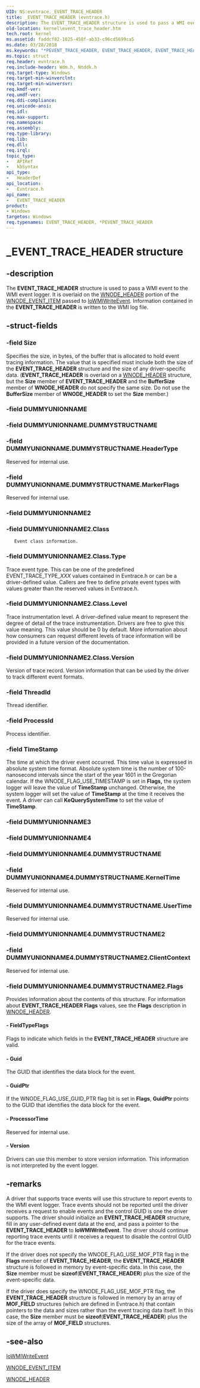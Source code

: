 ```yaml
---
UID: NS:evntrace._EVENT_TRACE_HEADER
title: _EVENT_TRACE_HEADER (evntrace.h)
description: The EVENT_TRACE_HEADER structure is used to pass a WMI event to the WMI event logger.
old-location: kernel\event_trace_header.htm
tech.root: kernel
ms.assetid: faddcf82-1025-458f-ab33-c96cd5699ca5
ms.date: 03/28/2018
ms.keywords: "*PEVENT_TRACE_HEADER, EVENT_TRACE_HEADER, EVENT_TRACE_HEADER structure [Kernel-Mode Driver Architecture], PEVENT_TRACE_HEADER, PEVENT_TRACE_HEADER structure pointer [Kernel-Mode Driver Architecture], _EVENT_TRACE_HEADER, evntrace/EVENT_TRACE_HEADER, evntrace/PEVENT_TRACE_HEADER, kernel.event_trace_header, kstruct_a_9a7cc863-6913-427c-8756-4c62c20f5b60.xml"
ms.topic: struct
req.header: evntrace.h
req.include-header: Wdm.h, Ntddk.h
req.target-type: Windows
req.target-min-winverclnt:
req.target-min-winversvr:
req.kmdf-ver:
req.umdf-ver:
req.ddi-compliance:
req.unicode-ansi:
req.idl:
req.max-support:
req.namespace:
req.assembly:
req.type-library:
req.lib:
req.dll:
req.irql:
topic_type:
-	APIRef
-	kbSyntax
api_type:
-	HeaderDef
api_location:
-	Evntrace.h
api_name:
-	EVENT_TRACE_HEADER
product:
- Windows
targetos: Windows
req.typenames: EVENT_TRACE_HEADER, *PEVENT_TRACE_HEADER
---
```


# _EVENT_TRACE_HEADER structure


## -description


The <b>EVENT_TRACE_HEADER</b> structure is used to pass a WMI event to the WMI event logger. It is overlaid on the <a href="https://msdn.microsoft.com/library/windows/hardware/ff566375">WNODE_HEADER</a> portion of the <a href="https://msdn.microsoft.com/library/windows/hardware/ff566373">WNODE_EVENT_ITEM</a> passed to <a href="https://msdn.microsoft.com/library/windows/hardware/ff550520">IoWMIWriteEvent</a>. Information contained in the <b>EVENT_TRACE_HEADER</b> is written to the WMI log file.


## -struct-fields




### -field Size

Specifies the size, in bytes, of the buffer that is allocated to hold event tracing information. The value that is specified must include both the size of the <b>EVENT_TRACE_HEADER</b> structure and the size of any driver-specific data. (<b>EVENT_TRACE_HEADER</b> is overlaid on a <a href="https://msdn.microsoft.com/library/windows/hardware/ff566375">WNODE_HEADER</a> structure, but the <b>Size</b> member of <b>EVENT_TRACE_HEADER</b> and the <b>BufferSize</b> member of <b>WNODE_HEADER</b> do not specify the same size. Do not use the <b>BufferSize</b> member of <b>WNODE_HEADER</b> to set the <b>Size</b> member.)


### -field DUMMYUNIONNAME




### -field DUMMYUNIONNAME.DUMMYSTRUCTNAME




### -field DUMMYUNIONNAME.DUMMYSTRUCTNAME.HeaderType

Reserved for internal use.


### -field DUMMYUNIONNAME.DUMMYSTRUCTNAME.MarkerFlags

Reserved for internal use.


### -field DUMMYUNIONNAME2




### -field DUMMYUNIONNAME2.Class


       Event class information.


### -field DUMMYUNIONNAME2.Class.Type

Trace event type. This can be one of the predefined EVENT_TRACE_TYPE_<i>XXX</i> values contained in Evntrace.h or can be a driver-defined value. Callers are free to define private event types with values greater than the reserved values in Evntrace.h.


### -field DUMMYUNIONNAME2.Class.Level

Trace instrumentation level. A driver-defined value meant to represent the degree of detail of the trace instrumentation. Drivers are free to give this value meaning. This value should be 0 by default. More information about how consumers can request different levels of trace information will be provided in a future version of the documentation.


### -field DUMMYUNIONNAME2.Class.Version

Version of trace record. Version information that can be used by the driver to track different event formats.


### -field ThreadId

Thread identifier.


### -field ProcessId

Process identifier.


### -field TimeStamp

The time at which the driver event occurred. This time value is expressed in absolute system time format. Absolute system time is the number of 100-nanosecond intervals since the start of the year 1601 in the Gregorian calendar. If the WNODE_FLAG_USE_TIMESTAMP is set in <b>Flags,</b> the system logger will leave the value of <b>TimeStamp</b> unchanged. Otherwise, the system logger will set the value of <b>TimeStamp</b> at the time it receives the event. A driver can call <b>KeQuerySystemTime</b> to set the value of <b>TimeStamp</b>.


### -field DUMMYUNIONNAME3




### -field DUMMYUNIONNAME4




### -field DUMMYUNIONNAME4.DUMMYSTRUCTNAME




### -field DUMMYUNIONNAME4.DUMMYSTRUCTNAME.KernelTime

Reserved for internal use.


### -field DUMMYUNIONNAME4.DUMMYSTRUCTNAME.UserTime

Reserved for internal use.


### -field DUMMYUNIONNAME4.DUMMYSTRUCTNAME2




### -field DUMMYUNIONNAME4.DUMMYSTRUCTNAME2.ClientContext

Reserved for internal use.


### -field DUMMYUNIONNAME4.DUMMYSTRUCTNAME2.Flags

Provides information about the contents of this structure. For information about <b>EVENT_TRACE_HEADER</b><b> Flags</b> values, see the <b>Flags</b> description in <a href="https://msdn.microsoft.com/library/windows/hardware/ff566375">WNODE_HEADER</a>.


#### - FieldTypeFlags

Flags to indicate which fields in the <b>EVENT_TRACE_HEADER</b> structure are valid.


#### - Guid

The GUID that identifies the data block for the event.


#### - GuidPtr

If the WNODE_FLAG_USE_GUID_PTR flag bit is set in <b>Flags</b>, <b>GuidPtr</b> points to the GUID that identifies the data block for the event.


#### - ProcessorTime

Reserved for internal use.


#### - Version

Drivers can use this member to store version information. This information is not interpreted by the event logger.


## -remarks



A driver that supports trace events will use this structure to report events to the WMI event logger. Trace events should not be reported until the driver receives a request to enable events and the control GUID is one the driver supports. The driver should initialize an <b>EVENT_TRACE_HEADER</b> structure, fill in any user-defined event data at the end, and pass a pointer to the <b>EVENT_TRACE_HEADER</b> to <b>IoWMIWriteEvent</b>. The driver should continue reporting trace events until it receives a request to disable the control GUID for the trace events.

If the driver does not specify the WNODE_FLAG_USE_MOF_PTR flag in the <b>Flags</b> member of <b>EVENT_TRACE_HEADER</b>, the <b>EVENT_TRACE_HEADER</b> structure is followed in memory by event-specific data. In this case, the <b>Size</b> member must be <b>sizeof</b>(<b>EVENT_TRACE_HEADER</b>) plus the size of the event-specific data.

If the driver does specify the WNODE_FLAG_USE_MOF_PTR flag, the <b>EVENT_TRACE_HEADER</b> structure is followed in memory by an array of <b>MOF_FIELD</b> structures (which are defined in Evntrace.h) that contain pointers to the data and sizes rather than the event tracing data itself. In this case, the <b>Size</b> member must be <b>sizeof</b>(<b>EVENT_TRACE_HEADER</b>) plus the size of the array of <b>MOF_FIELD</b> structures.




## -see-also




<a href="https://msdn.microsoft.com/library/windows/hardware/ff550520">IoWMIWriteEvent</a>



<a href="https://msdn.microsoft.com/library/windows/hardware/ff566373">WNODE_EVENT_ITEM</a>



<a href="https://msdn.microsoft.com/library/windows/hardware/ff566375">WNODE_HEADER</a>
 

 

